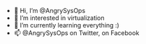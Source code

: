 - 👋 Hi, I’m @AngrySysOps
- 👀 I’m interested in virtualization
- 🌱 I’m currently learning everything :) 
- 📫 @AngrySysOps on Twitter, on Facebook 

<!---
AngrySysOps/AngrySysOps is a ✨ special ✨ repository because its `README.md` (this file) appears on your GitHub profile.
You can click the Preview link to take a look at your changes.
--->

